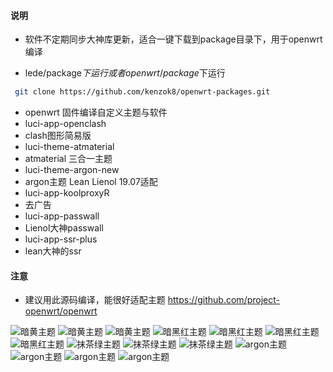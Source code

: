 ﻿#### 说明

* 软件不定期同步大神库更新，适合一键下载到package目录下，用于openwrt编译

* lede/package$下运行 或者openwrt/package$下运行

```bash
 git clone https://github.com/kenzok8/openwrt-packages.git
```

- openwrt 固件编译自定义主题与软件
- luci-app-openclash           
- clash图形简易版
- luci-theme-atmaterial        
- atmaterial 三合一主题
- luci-theme-argon-new
- argon主题 Lean Lienol 19.07适配
- luci-app-koolproxyR        
- 去广告
- luci-app-passwall           
- Lienol大神passwall
- luci-app-ssr-plus           
- lean大神的ssr

#### 注意

* 建议用此源码编译，能很好适配主题 https://github.com/project-openwrt/openwrt



![暗黄主题](https://github.com/kenzok8/openwrt-packages/blob/master/screenshot/sshot-9.png)
![暗黄主题](https://github.com/kenzok8/openwrt-packages/blob/master/screenshot/sshot-10.png)
![暗黄主题](https://github.com/kenzok8/openwrt-packages/blob/master/screenshot/sshot-11.png)
![暗黑红主题](https://github.com/kenzok8/openwrt-packages/blob/master/screenshot/sshot-5.png)
![暗黑红主题](https://github.com/kenzok8/openwrt-packages/blob/master/screenshot/sshot-6.png)
![暗黑红主题](https://github.com/kenzok8/openwrt-packages/blob/master/screenshot/sshot-7.png)
![暗黑红主题](https://github.com/kenzok8/openwrt-packages/blob/master/screenshot/sshot-8.png)
![抹茶绿主题](https://github.com/kenzok8/openwrt-packages/blob/master/screenshot/sshot-12.png)
![抹茶绿主题](https://github.com/kenzok8/openwrt-packages/blob/master/screenshot/sshot-13.png)
![抹茶绿主题](https://github.com/kenzok8/openwrt-packages/blob/master/screenshot/sshot-14.png)
![argon主题](https://github.com/kenzok8/openwrt-packages/blob/master/screenshot/sshot-1.png)
![argon主题](https://github.com/kenzok8/openwrt-packages/blob/master/screenshot/sshot-2.png)
![argon主题](https://github.com/kenzok8/openwrt-packages/blob/master/screenshot/sshot-3.png)
![argon主题](https://github.com/kenzok8/openwrt-packages/blob/master/screenshot/sshot-4.png)


